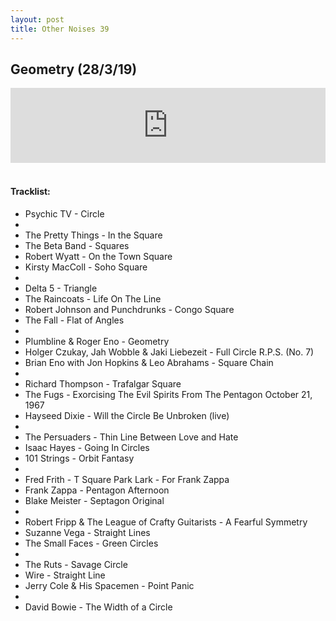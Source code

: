 ```yaml
---
layout: post
title: Other Noises 39
---
```


## Geometry (28/3/19)

<iframe width="100%" height="120" src="https://www.mixcloud.com/widget/iframe/?hide_cover=1&feed=%2Fzero_cc%2Fother-noises-39-28319-geometry%2F" frameborder="0" ></iframe>
&nbsp;

#### Tracklist:

- Psychic TV - Circle
- 
- The Pretty Things - In the Square
- The Beta Band - Squares
- Robert Wyatt - On the Town Square
- Kirsty MacColl - Soho Square
- 
- Delta 5 - Triangle
- The Raincoats - Life On The Line
- Robert Johnson and Punchdrunks - Congo Square
- The Fall - Flat of Angles
- 
- Plumbline & Roger Eno - Geometry
- Holger Czukay, Jah Wobble & Jaki Liebezeit - Full Circle R.P.S. (No. 7)
- Brian Eno with Jon Hopkins & Leo Abrahams - Square Chain
- 
- Richard Thompson - Trafalgar Square
- The Fugs - Exorcising The Evil Spirits From The Pentagon October 21, 1967
- Hayseed Dixie - Will the Circle Be Unbroken (live)
- 
- The Persuaders - Thin Line Between Love and Hate
- Isaac Hayes - Going In Circles
- 101 Strings - Orbit Fantasy
- 
- Fred Frith - T Square Park Lark - For Frank Zappa
- Frank Zappa - Pentagon Afternoon
- Blake Meister - Septagon Original
- 
- Robert Fripp & The League of Crafty Guitarists - A Fearful Symmetry
- Suzanne Vega - Straight Lines
- The Small Faces - Green Circles
- 
- The Ruts - Savage Circle
- Wire - Straight Line
- Jerry Cole & His Spacemen - Point Panic
- 
- David Bowie - The Width of a Circle
